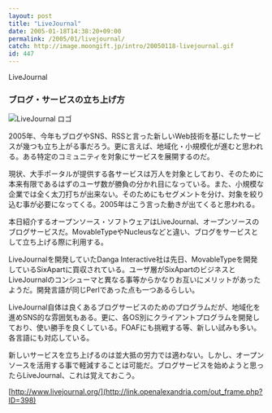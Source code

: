 ```yaml
---
layout: post
title: "LiveJournal"
date: 2005-01-18T14:38:20+09:00
permalink: /2005/01/livejournal/
catch: http://image.moongift.jp/intro/20050118-livejournal.gif
id: 447
---
```

LiveJournal  
<!--more-->

### ブログ・サービスの立ち上げ方
  

![LiveJournal ロゴ](http://image.moongift.jp/intro/20050118-livejournal.gif "LiveJournal ロゴ")

  

2005年、今年もブログやSNS、RSSと言った新しいWeb技術を基にしたサービスが幾つも立ち上がる事だろう。更に言えば、地域化・小規模化が進むと思われる。ある特定のコミュニティを対象にサービスを展開するのだ。

  

現状、大手ポータルが提供する各サービスは万人を対象としており、そのために本来有限であるはずのユーザ数が勝負の分かれ目になっている。また、小規模な企業では全く太刀打ちが出来ない。そのためにもセグメントを分け、対象を絞り込む事が必要になってくる。2005年はこう言った動きが出てくると思われる。

  

本日紹介するオープンソース・ソフトウェアはLiveJournal、オープンソースのブログサービスだ。MovableTypeやNucleusなどと違い、ブログをサービスとして立ち上げる際に利用する。

  

LiveJournalを開発していたDanga Interactive社は先日、MovableTypeを開発しているSixApartに買収されている。ユーザ層がSixApartのビジネスとLiveJournalのコンシューマと異なる事等からかなりお互いにメリットがあったようだ。開発言語が同じPerlであった点も一つあるらしい。

  

LiveJournal自体は良くあるブログサービスのためのプログラムだが、地域化を進めSNS的な雰囲気もある。更に、各OS別にクライアントプログラムを開発しており、使い勝手を良くしている。FOAFにも挑戦する等、新しい試みも多い。各言語にも対応している。

  

新しいサービスを立ち上げるのは並大抵の労力では適わない。しかし、オープンソースを活用する事で軽減することは可能だ。ブログサービスを始めようと思ったらLiveJournal、これは覚えておこう。

  

[http://www.livejournal.org/](http://link.openalexandria.com/out_frame.php?ID=398)

